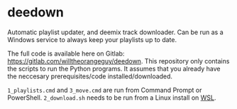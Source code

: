 # deedown
Automatic playlist updater, and deemix track downloader. Can be run as a Windows service to always keep your playlists up to date.

The full code is available here on Gitlab: https://gitlab.com/willtheorangeguy/deedown. 
This repository only contains the scripts to run the Python programs. It assumes that you already have the neccesary prerequisites/code installed/downloaded. 

`1_playlists.cmd` and `3_move.cmd` are run from Command Prompt or PowerShell.
`2_download.sh` needs to be run from a Linux install on [WSL](https://docs.microsoft.com/en-us/windows/wsl/install-win10). 
